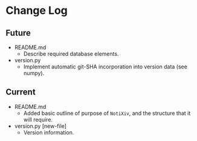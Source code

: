 Change Log
==========

Future
------
-   README.md
    +   Describe required database elements.
-   version.py
    +   Implement automatic git-SHA incorporation into version data (see numpy).

Current
-------
-   README.md
    +   Added basic outline of purpose of `NotiXiv`, and the structure that it will require.
-   version.py [new-file]
    +   Version information.
